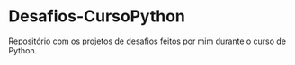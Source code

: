 # Desafios-CursoPython
 Repositório com os projetos de desafios feitos por mim durante o curso de Python.
